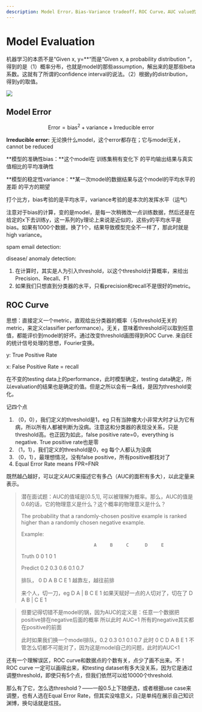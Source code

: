 ```yaml
---
description: Model Error，Bias-Variance tradeoff，ROC Curve，AUC value的意义
---
```


# Model Evaluation

机器学习的本质不是“Given x, y=\*\*“而是“Given x, a probability distribution “，得到的是（1）概率分布，也就是model的那些assumption，解出来的是那些beta系数。这就有了所谓的confidence interval的说法。（2）根据y的distribution，得到y的取值。

![](https://cdn.mathpix.com/snip/images/jDR8vTD7Qf9MwcKo_u7kpbh_NxIBQ6uTHhenaJcPXW4.original.fullsize.png)



## Model Error

$$
\text {Error}=\text {bias}^{2}+\text {variance}+\text {Irreducible error}
$$

**Irreducible error:** 无论换什么model，这个error都存在；它与model无关，cannot be reduced

**模型的准确性bias：**这个model在 训练集稍有变化下 的平均输出结果与真实值相比的平均准确性

**模型的稳定性variance：**某一次model的数据结果与这个model的平均水平的差距 的平方的期望

打个比方，bias考验的是平均水平，variance考验的是本次的发挥水平（运气）



注意对于bias的计算，变的是model，是每一次稍微改一点训练数据，然后还是在给定的x下去训练y，这一系列的y理论上来说是近似的，这些y的平均水平是bias。如果有1000个数据，换了1个，结果导致模型完全不一样了，那此时就是high variance。













spam email detection: 

disease/ anomaly detection:  

1. 在计算时，其实是人为引入threshold，以这个threshold计算概率，来给出Precision、Recall、F1
2. 如果我们只想直到分类器的水平，只看precision和recall不是很好的metric。

## ROC Curve

思想：直接定义一个metric，直观给出分类器的概率（与threshold无关的metric，来定义classifier performance）。无关，意味着threshold可以取到任意值，都能评价到model的好坏。通过改变threshold画图得到ROC Curve. 来自EE的统计信号处理的思想，Fourier变换。

y: True Positive Rate

x: False Positive Rate = recall 

在不变的testing data上的performance，此时模型确定，testing data确定，所以evaluation的结果也是确定的值。但是之所以会有一条线，是因为threshold变化。

记四个点

1. （0，0），我们定义的threshold是1，eg 只有当肿瘤大小非常大时才认为它有病，所以所有人都被判断为没病。注意这和分类器的表现没关系，只是threshold高。也正因为如此，false positive rate=0，everything is negative. True positive rate也是零
2. （1，1），我们定义的threshold是0，eg 每个人都认为没病
3. （0，1），最理想情况，没有false positive，所有positive都找对了
4. Equal Error Rate means FPR=FNR

既然越凸越好，可以定义AUC来描述它有多凸（AUC的面积有多大），以此定量来表示。

> 潜在面试题：AUC的值域是\[0.5,1\], 可以被理解为概率。那么，AUC的值是0.6的话，它的物理意义是什么？这个概率的物理意义是什么？
>
> The probability that a randomly-chosen positive example is ranked higher than a randomly chosen negative example. 
>
> Example:
>
>                                A     B     C      D     E
>
> Truth                      0     0      1       0     1
>
> Predict                  0.2  0.3  0.6  0.1  0.7
>
> 排队，        0   D A B C E 1 越靠左，越往前排
>
> 来个人，切一刀，eg D A \| B C E 1 如果天赋好一点的人切对了，切在了 D A  B \| C E 1

> 但要记得切错不是model的锅，因为AUC的定义是：任意一个数据把positive排在negative后面的概率 所以此时 AUC=1 所有的negative其实都在positive的前面
>
> 此时如果我们换一个model排队，0.2 0.3 0.1 0.1 0.7 此时 0 C D A B E 1  不管怎么切都不可能对了，因为这是model自己的问题，此时的AUC&lt;1

还有一个理解误区，ROC curve和数据点的个数有关，点少了画不出来。不！ROC curve 一定可以画得出来，和testing dataset有多大没关系，因为它是通过调整threshold，即使只有5个点，但我们依然可以给10000个threshold. 

那么有了它，怎么选threshold？——一般0.5上下随便选，或者根据use case来调整，也有人选在Equal Error Rate，但其实没啥意义，只是单纯在展示自己知识渊博，换句话就是炫技。



